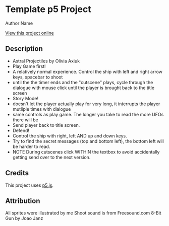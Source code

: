 # Template p5 Project

Author Name

[View this project online](URL_FOR_THE_RUNNING_PROJECT)

## Description

 * Astral Projectiles by Olivia Axiuk
 * Play Game first! 
 * A relatively normal experience. Control the ship with left and right arrow keys, spacebar to shoot
 *  until the the timer ends and the "cutscene" plays, cycle through the dialogue with mouse click until the player is brought back to the title screen
 * Story Mode!
 * doesn't let the player actually play for very long, it interrupts the player mutliple times with dialogue
 * same controls as play game. The longer you take to read the more UFOs there will be
 * Send player back to title screen.
 * Defend!
 * Control the ship with right, left AND up and down keys.
 * Try to find the secret messages (top and bottom left), the bottom left will be harder to read.
 * NOTE During cutscenes click WITHIN the textbox to avoid accidentally getting send over to the next version.
 

## Credits
This project uses [p5.js](https://p5js.org).

## Attribution

All sprites were illustrated by me
Shoot sound is from Freesound.com 8-Bit Gun by Joao Janz
